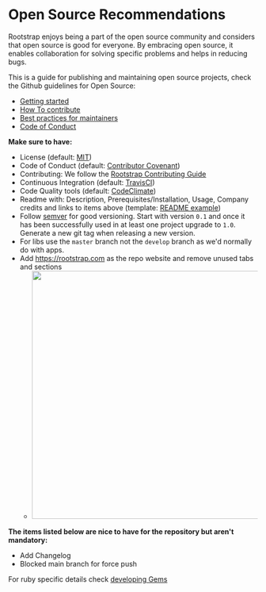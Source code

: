 # Open Source Recommendations

Rootstrap enjoys being a part of the open source community and considers that open source is good for everyone. By embracing open source, it enables collaboration for solving specific problems and helps in reducing bugs.

This is a guide for publishing and maintaining open source projects, check the Github guidelines for Open Source:
  - [Getting started](https://opensource.guide/starting-a-project/)
  - [How To contribute](https://opensource.guide/how-to-contribute/)
  - [Best practices for maintainers](https://opensource.guide/best-practices/)
  - [Code of Conduct](https://opensource.guide/code-of-conduct/)

**Make sure to have:**
- License (default: [MIT](https://opensource.org/licenses/MIT))
- Code of Conduct (default: [Contributor Covenant](https://www.contributor-covenant.org/))
- Contributing: We follow the [Rootstrap Contributing Guide](./rootstrap_contributing_guide.md)
- Continuous Integration (default: [TravisCI](https://travis-ci.org))
- Code Quality tools (default: [CodeClimate](https://codeclimate.com))
- Readme with: Description, Prerequisites/Installation, Usage, Company credits and links to items above (template: [README example](./OSS_README_example.md))
- Follow [semver](https://semver.org/) for good versioning. Start with version `0.1` and once it has been successfully used in at least one project upgrade to `1.0`. Generate a new git tag when releasing a new version.
- For libs use the `master` branch not the `develop` branch as we'd normally do with apps.
- Add https://rootstrap.com as the repo website and remove unused tabs and sections
  - <img src="https://user-images.githubusercontent.com/5280619/87554028-fd41f980-c689-11ea-97f9-4cf4dc90b777.gif" width="500">


**The items listed below are nice to have for the repository but aren't mandatory:**
- Add Changelog
- Blocked main branch for force push

For ruby specific details check [developing Gems](./developing_gems.md)

